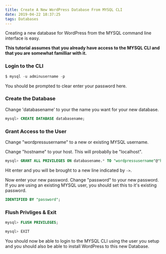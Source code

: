 ```yaml
---
title: Create A New WordPress Database From MYSQL CLI
date: 2019-04-22 18:37:25
tags: Databases
---
```

Creating a new database for WordPress from the MYSQL command line interface is easy. 

**This tutorial assumes that you already have access to the MYSQL CLI and that you are somewhat familliar with it.** 

### Login to the CLI
```SQL
$ mysql -u adminusername -p
```
You should be prompted to clear enter your password here.

### Create the Database
Change 'databasename' to your the name you want for your new database.
```SQL
mysql> CREATE DATABASE databasename;
```
### Grant Access to the User
Change "wordpressusername" to a new or existing MYSQL username.

Change "hostname" to your host. This will probablly be "localhost".
```sql
mysql> GRANT ALL PRIVILEGES ON databasename.* TO "wordpressusername"@"hostname"
```
Hit enter and you will be brought to a new line indicated by ```->```.

Now enter your new password. Change "password" to your new password. If you are using an existing MYSQL user, you should set this to it's existing password.
```SQL
IDENTIFIED BY "password";
```
### Flush Privliges & Exit
```SQL
mysql> FLUSH PRIVILEGES;
```
```SQL
mysql> EXIT
```
You should now be able to login to the MYSQL CLI using the user you setup and you should also be able to install WordPress to this new Database.